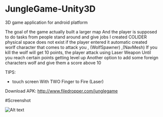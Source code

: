 # JungleGame-Unity3D

3D game application for android platform 

The goal of the game actually built a larger map
And the player is supposed to do tasks from people stand around and give jobs
I created COLIDER physical space does not exist if the player entered it automatic created worlf character that comes to attack you , (WolfSpawner) ,(NavMesh)
If you kill the wolf will get 10 points, the player attack using Laser Weapon
Until you reach certain points getting level up
Another option to add some foreign characters wolf and give them a score above 10

TIPS:
* touch screen With TWO Finger to Fire (Laser) 

Download APK:
http://www.filedropper.com/junglegame

#Screenshot 

![Alt text](http://i.imgur.com/q8MQ3Rp.jpg "Optional title")

